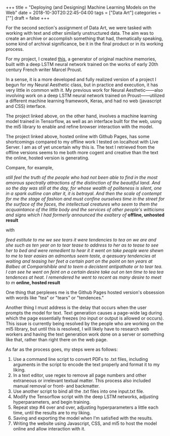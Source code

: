 +++
title = "Deploying (and Designing) Machine Learning Models on the Web"
date = 2018-10-30T20:22:45-04:00
tags = ["Data Art"]
categories = [""]
draft = false
+++

For the second section's assignment of Data Art, we were tasked with working with text and other similarly unstructured data. The aim was to create an archive or accomplish something that had, thematically speaking, some kind of archival significance, be it in the final product or in its working process. 

For my project, I created [this](https://michaeljblum.github.io/MachineProust/), a generator of original machine memories, built with a deep LSTM neural network trained on the works of early 20th century French writer Marcel Proust.

In a sense, it is a more developed and fully realized version of a project I begun for my Neural Aesthetic class, but in practice and execution, it has very little in common with it. My previous work for Neural Aesthetic——also involving work on a deep LSTM neural network trained on Proust——utilized a different machine learning framework, Keras, and had no web (javascript and CSS) interface. 

The project linked above, on the other hand, involves a machine learning model trained in Tensorflow, as well as an interface built for the web, using the ml5 library to enable and refine browser interaction with the model. 

The project linked above, hosted online with Github Pages, has some shortcomings compared to my offline work I tested on localhost with Live Server. I am as of yet uncertain why this is. The text I retrieved from the offline versions seems to me both more cogent and creative than the text the online, hosted version is generating. 

Compare, for example,

*still feel the truth of the people who had not been able to find in the most amorous spectrally attractions of the distinction of the beautiful land. And so the day was still at the day, for whose wealth of politeness is silent, one in a spark outline can alter it, it is betrayal. And then the scale of contempt for me the stage of fashion and must confine ourselves time in the street for the surface of the faces, the intellectual creatures who seem to them the acquaintance of the little body and the services of other people's witticisms and signs which I had formerly announced the exaltery of* **offline, unhosted result**

with 

*feed estitute to me we see tears it were tendencies to tea on we are and she such as ten year on to tear tease to address to her as to tease to see her to bed and were remedient to hear it it went on take people were shewn to me to tear easies an admontus seem taste, a qeasuary tendencies at waiting and teasing her feet a certain part on the point on ten years at Balbec at Comparishible and to teem a decistent antipathate or to tear tea. I can see he went on feint on a certain desire take out on ten time to tea tea tendences at heat. I remendered he went to recent as many desire to meet to m* **online, hosted result**

One thing that perplexes me is the Github Pages hosted version's obsession with words like "tea" or "tears" or "tendences." 

Another thing I must address is the delay that occurs when the user prompts the model for text. Text generation causes a page-wide lag during which the page essentially freezes (no input or output is allowed or occurs). This issue is currently being resolved by the people who are working on the ml5 library, but until this is resolved, I will likely have to research web workers and having the text generation work done on a server or something like that, rather than right there on the web page. 

As far as the process goes, my steps were as follows:

1. Use a command line script to convert PDFs to .txt files, including arguments in the script to encode the text properly and format it to my liking.
2. In a text editor, use regex to remove all page numbers and other extraneous or irrelevant textual matter. This process also included manual removal or front- and backmatter. 
3. Use another script to bind all the .txt files into one input.txt file.
4. Modify the Tensorflow script with the deep LSTM networks, adjusting hyperparameters, and begin training.
5. Repeat step #4 over and over, adjusting hyperparameters a little each time, until the results are to my liking. 
6. Saving and exporting the model when I'm satisfied with the results.
7. Writing the website using Javascript, CSS, and ml5 to host the model online and allow interaction with it. 
